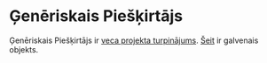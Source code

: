 # Ģenēriskais Piešķirtājs

Ģenēriskais Piešķirtājs ir [veca projekta turpinājums](http://splitcells.net/net/splitcells/martins/avots/website//2017/04/22/origin-of-the-project-generic-allocator.html).
[Šeit](./src/main/java/net/splitcells/gel/kodols/Gel.java) ir galvenais objekts.
